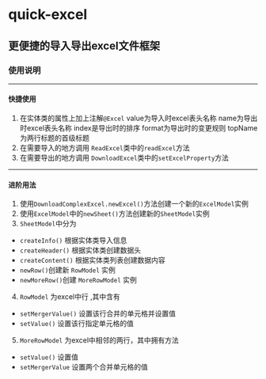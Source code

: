 # quick-excel
## 更便捷的导入导出excel文件框架
### 使用说明
---
#### 快捷使用
1. 在实体类的属性上加上注解`@Excel` value为导入时excel表头名称
name为导出时excel表头名称 index是导出时的排序 format为导出时的变更规则 topName为两行标题的首级标题
2. 在需要导入的地方调用 `ReadExcel`类中的`readExcel`方法
3. 在需要导出的地方调用 `DownloadExcel`类中的`setExcelProperty`方法
---
#### 进阶用法
1. 使用`DownloadComplexExcel.newExcel()`方法创建一个新的`ExcelModel`实例
2. 使用`ExcelModel`中的`newSheet()`方法创建新的`SheetModel`实例
3. `SheetModel`中分为 
- `createInfo()` 根据实体类导入信息
- `createHeader()` 根据实体类创建数据头
- `createContent()` 根据实体类列表创建数据内容
- `newRow()`创建新 `RowModel` 实例
- `newMoreRow()`创建 `MoreRowModel` 实例
4. `RowModel` 为excel中行 ,其中含有
- `setMergerValue()` 设置该行合并的单元格并设置值
- `setValue()` 设置该行指定单元格的值
5. `MoreRowModel` 为excel中相邻的两行，其中拥有方法
- `setValue()` 设置值
- `setMergerValue` 设置两个合并单元格的值